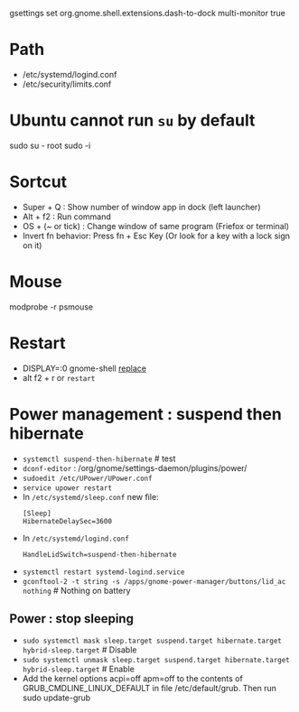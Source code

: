 
gsettings set org.gnome.shell.extensions.dash-to-dock multi-monitor true

# Path

* /etc/systemd/logind.conf
* /etc/security/limits.conf

# Ubuntu cannot run `su` by default

sudo su - root
sudo -i

# Sortcut

* Super + Q : Show number of window app in dock (left launcher)
* Alt + f2 : Run command
* OS + (~ or tick) : Change window of same program (Friefox or terminal)
* Invert fn behavior: Press fn + Esc Key (Or look for a key with a lock sign on it)


# Mouse

modprobe -r psmouse

# Restart

* DISPLAY=:0 gnome-shell [replace](--replace)
* alt f2 + r  or `restart`


# Power management : suspend then hibernate

* `systemctl suspend-then-hibernate` # test
* `dconf-editor` : /org/gnome/settings-daemon/plugins/power/
* `sudoedit /etc/UPower/UPower.conf`
* `service upower restart`
* In `/etc/systemd/sleep.conf` new file:
  ```
  [Sleep]
  HibernateDelaySec=3600
  ```
* In `/etc/systemd/logind.conf`
  ```
  HandleLidSwitch=suspend-then-hibernate
  ```
* `systemctl restart systemd-logind.service`
* `gconftool-2 -t string -s /apps/gnome-power-manager/buttons/lid_ac nothing` # Nothing on battery


## Power : stop sleeping

* `sudo systemctl mask sleep.target suspend.target hibernate.target hybrid-sleep.target` # Disable
* `sudo systemctl unmask sleep.target suspend.target hibernate.target hybrid-sleep.target` # Enable
* Add the kernel options acpi=off apm=off to the contents of GRUB_CMDLINE_LINUX_DEFAULT in file /etc/default/grub.  Then run sudo update-grub 
